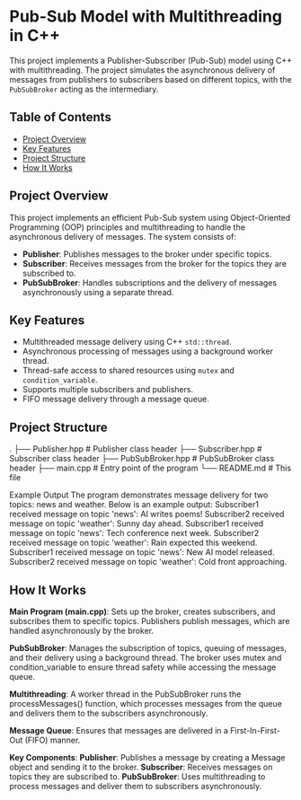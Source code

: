# Pub-Sub Model with Multithreading in C++

This project implements a Publisher-Subscriber (Pub-Sub) model using C++ with multithreading. The project simulates the asynchronous delivery of messages from publishers to subscribers based on different topics, with the `PubSubBroker` acting as the intermediary. 

## Table of Contents
- [Project Overview](#project-overview)
- [Key Features](#key-features)
- [Project Structure](#project-structure)
- [How It Works](#how-it-works)

## Project Overview
This project implements an efficient Pub-Sub system using Object-Oriented Programming (OOP) principles and multithreading to handle the asynchronous delivery of messages. The system consists of:
- **Publisher**: Publishes messages to the broker under specific topics.
- **Subscriber**: Receives messages from the broker for the topics they are subscribed to.
- **PubSubBroker**: Handles subscriptions and the delivery of messages asynchronously using a separate thread.

## Key Features
- Multithreaded message delivery using C++ `std::thread`.
- Asynchronous processing of messages using a background worker thread.
- Thread-safe access to shared resources using `mutex` and `condition_variable`.
- Supports multiple subscribers and publishers.
- FIFO message delivery through a message queue.

## Project Structure
.
├── Publisher.hpp    # Publisher class header
├── Subscriber.hpp   # Subscriber class header
├── PubSubBroker.hpp # PubSubBroker class header
├── main.cpp         # Entry point of the program
└── README.md        # This file

Example Output
The program demonstrates message delivery for two topics: news and weather. Below is an example output:
Subscriber1 received message on topic 'news': AI writes poems!
Subscriber2 received message on topic 'weather': Sunny day ahead.
Subscriber1 received message on topic 'news': Tech conference next week.
Subscriber2 received message on topic 'weather': Rain expected this weekend.
Subscriber1 received message on topic 'news': New AI model released.
Subscriber2 received message on topic 'weather': Cold front approaching.

## How It Works
**Main Program (main.cpp)**: Sets up the broker, creates subscribers, and subscribes them to specific topics. Publishers publish messages, which are handled asynchronously by the broker.

**PubSubBroker**: Manages the subscription of topics, queuing of messages, and their delivery using a background thread. The broker uses mutex and condition_variable to ensure thread safety while accessing the message queue.

**Multithreading**: A worker thread in the PubSubBroker runs the processMessages() function, which processes messages from the queue and delivers them to the subscribers asynchronously.

**Message Queue**: Ensures that messages are delivered in a First-In-First-Out (FIFO) manner.

**Key Components**:
**Publisher**: Publishes a message by creating a Message object and sending it to the broker.
**Subscriber**: Receives messages on topics they are subscribed to.
**PubSubBroker**: Uses multithreading to process messages and deliver them to subscribers asynchronously.

